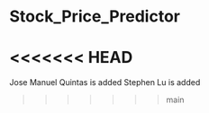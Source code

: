 # Stock_Price_Predictor
<<<<<<< HEAD
=======

Jose Manuel Quintas is added
Stephen Lu is added
>>>>>>> main
